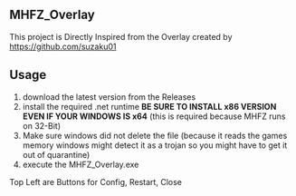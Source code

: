 ## MHFZ_Overlay

This project is Directly Inspired from the Overlay created by https://github.com/suzaku01


## Usage

1. download the latest version from the Releases
2. install the required .net runtime 
  **BE SURE TO INSTALL x86 VERSION EVEN IF YOUR WINDOWS IS x64** 
  (this is required because MHFZ runs on 32-Bit)
3. Make sure windows did not delete the file (because it reads the games memory windows might detect it as a trojan so you might have to get it out of quarantine)
5. execute the MHFZ_Overlay.exe

Top Left are Buttons for Config, Restart, Close
